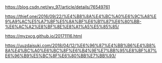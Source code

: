 https://blog.csdn.net/wy_97/article/details/76549761

https://thief.one/2016/09/22/%E4%B8%8A%E4%BC%A0%E6%9C%A8%E9%A9%AC%E5%A7%BF%E5%8A%BF%E6%B1%87%E6%80%BB-%E6%AC%A2%E8%BF%8E%E8%A1%A5%E5%85%85/

https://myzxcg.github.io/20171116.html

https://uuzdaisuki.com/2018/04/12/%E6%96%87%E4%BB%B6%E4%B8%8A%E4%BC%A0%E6%BC%8F%E6%B4%9E%E7%BB%95%E8%BF%87%E6%96%B9%E5%BC%8F%E6%80%BB%E7%BB%93/
<!--stackedit_data:
eyJoaXN0b3J5IjpbNzE1MDQ2OTUzXX0=
-->